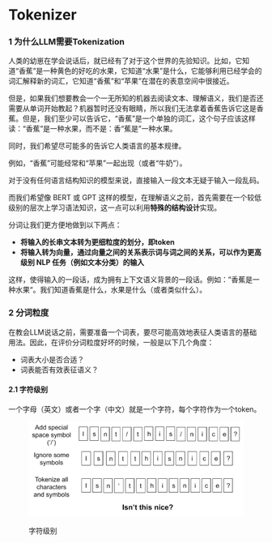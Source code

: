 # Tokenizer

### 1 为什么LLM需要Tokenization

人类的幼崽在学会说话后，就已经有了对于这个世界的先验知识。比如，它知道“香蕉”是一种黄色的好吃的水果，它知道“水果”是什么，它能够利用已经学会的词汇解释新的词汇，它知道“香蕉”和“苹果”在潜在的表意空间中很接近。

但是，如果我们想要教会一个一无所知的机器去阅读文本、理解语义，我们是否还需要从单词开始教起？机器暂时还没有眼睛，所以我们无法拿着香蕉告诉它这是香蕉。但是，我们至少可以告诉它，“香蕉”是一个单独的词汇，这个句子应该这样读：“香蕉”是一种水果，而不是：香“蕉是”一种水果。

同时，我们希望尽可能多的告诉它人类语言的基本规律。

例如，“香蕉”可能经常和“苹果”一起出现（或者“牛奶”）。

对于没有任何语言结构知识的模型来说，直接输入一段文本无疑于输入一段乱码。

而我们希望像 BERT 或 GPT 这样的模型，在理解语义之前，首先需要在一个较低级别的层次上学习语法知识，这一点可以利用**特殊的结构设计**实现。

分词让我们更方便地做到以下两点：

* **将输入的长串文本转为更细粒度的划分，即token**
* **将输入转为向量，通过向量之间的关系表示词与词之间的关系，可以作为更高级别 NLP 任务（例如文本分类）的输入**

这样，使得输入的一段话，成为拥有上下文语义背景的一段话。例如：”香蕉是一种水果“。我们知道香蕉是什么，水果是什么（或者类似什么）。

### 2 分词粒度

在教会LLM说话之前，需要准备一个词表，要尽可能高效地表征人类语言的基础用法。因此，在评价分词粒度好坏的时候，一般是以下几个角度：

* 词表大小是否合适？
* 词表能否有效表征语义？

#### 2.1 字符级别

一个字母（英文）或者一个字（中文）就是一个字符，每个字符作为一个token。

<figure><img src="../.gitbook/assets/Untitled.png" alt=""><figcaption><p>字符级别</p></figcaption></figure>

